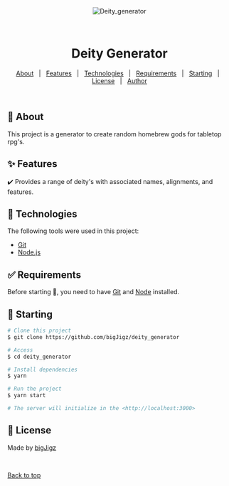 <div align="center" id="top"> 
  <img src="./.github/app.gif" alt="Deity_generator" />

  &#xa0;

  <!-- <a href="https://deity_generator.netlify.app">Demo</a> -->
</div>

<h1 align="center">Deity Generator</h1>


<!-- Status -->

<!-- <h4 align="center"> 
	🚧  Deity_generator 🚀 Under construction...  🚧
</h4> 

<hr> -->

<p align="center">
  <a href="#dart-about">About</a> &#xa0; | &#xa0; 
  <a href="#sparkles-features">Features</a> &#xa0; | &#xa0;
  <a href="#rocket-technologies">Technologies</a> &#xa0; | &#xa0;
  <a href="#white_check_mark-requirements">Requirements</a> &#xa0; | &#xa0;
  <a href="#checkered_flag-starting">Starting</a> &#xa0; | &#xa0;
  <a href="#memo-license">License</a> &#xa0; | &#xa0;
  <a href="https://github.com/bigJigz" target="_blank">Author</a>
</p>

<br>

## :dart: About ##

This project is a generator to create random homebrew gods for tabletop rpg's.

## :sparkles: Features ##

:heavy_check_mark: Provides a range of deity's with associated names, alignments, and features.

## :rocket: Technologies ##

The following tools were used in this project:

- [Git](https://git-scm.com/)
- [Node.js](https://nodejs.org/en/)

## :white_check_mark: Requirements ##

Before starting :checkered_flag:, you need to have [Git](https://git-scm.com) and [Node](https://nodejs.org/en/) installed.

## :checkered_flag: Starting ##

```bash
# Clone this project
$ git clone https://github.com/bigJigz/deity_generator

# Access
$ cd deity_generator

# Install dependencies
$ yarn

# Run the project
$ yarn start

# The server will initialize in the <http://localhost:3000>
```

## :memo: License ##

Made by <a href="https://github.com/bigJigz" target="_blank">bigJigz</a>

&#xa0;

<a href="#top">Back to top</a>
